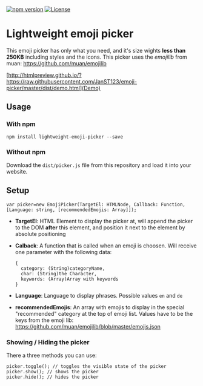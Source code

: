 [![npm version](https://badge.fury.io/js/lightweight-emoji-picker.svg)](https://badge.fury.io/js/lightweight-emoji-picker)
[![License](https://img.shields.io/badge/license-MIT-blue.svg?style=plastic)](https://raw.githubusercontent.com/JanST123/lightweight-emoji-picker/master/LICENSE.md)

# Lightweight emoji picker

This emoji picker has only what you need, and it's size wights **less than 250KB** including styles and the icons.
This picker uses the *emojilib* from muan: https://github.com/muan/emojilib

[http://htmlpreview.github.io/?https://raw.githubusercontent.com/JanST123/emoji-picker/master/dist/demo.html](Demo)

## Usage
### With npm

    npm install lightweight-emoji-picker --save

### Without npm
Download the `dist/picker.js` file from this repository and load it into your website.


## Setup

    var picker=new EmojiPicker(TargetEl: HTMLNode, Callback: Function, [Language: string, [recommendedEmojis: Array]]);

* **TargetEl**: HTML Element to display the picker at, will append the picker to the DOM **after** this element, and position it next to the element by absolute positioning
* **Calback**: A function that is called when an emoji is choosen. Will receive one parameter with the following data:

      {
        category: (String)categoryName,
        char: (String)the Character,
        keywords: (Array)Array with keywords
      }

* **Language**: Language to display phrases. Possible values `en` and `de`
* **recommendedEmojis**: An array with emojis to display in the special "recommended" category at the top of emoji list. Values have to be the keys from the emoji lib: https://github.com/muan/emojilib/blob/master/emojis.json


### Showing / Hiding the picker
There a three methods you can use:

    picker.toggle(); // toggles the visible state of the picker
    picker.show(); // shows the picker
    picker.hide(); // hides the picker
